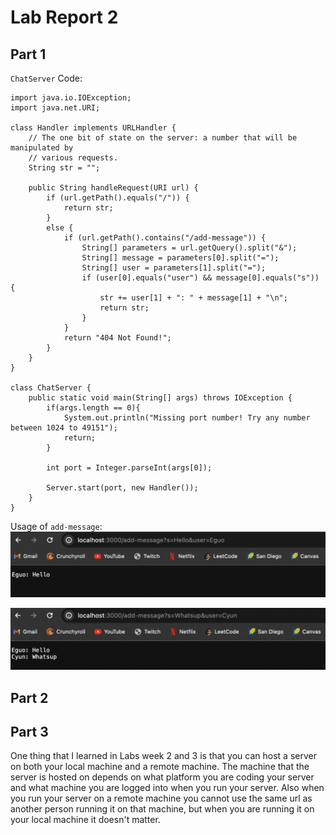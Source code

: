 # Lab Report 2

## Part 1

`ChatServer` Code:
```
import java.io.IOException;
import java.net.URI;

class Handler implements URLHandler {
    // The one bit of state on the server: a number that will be manipulated by
    // various requests.
    String str = "";

    public String handleRequest(URI url) {
        if (url.getPath().equals("/")) {
            return str;
        } 
        else {
            if (url.getPath().contains("/add-message")) {
                String[] parameters = url.getQuery().split("&");
                String[] message = parameters[0].split("=");
                String[] user = parameters[1].split("=");
                if (user[0].equals("user") && message[0].equals("s")) {
                    str += user[1] + ": " + message[1] + "\n";
                    return str;
                }
            }
            return "404 Not Found!";
        }
    }
}

class ChatServer {
    public static void main(String[] args) throws IOException {
        if(args.length == 0){
            System.out.println("Missing port number! Try any number between 1024 to 49151");
            return;
        }

        int port = Integer.parseInt(args[0]);

        Server.start(port, new Handler());
    }
}
```

Usage of `add-message`:
![image one](https://github.com/EthubG/cse15l-lab-reports/blob/main/Screen%20Shot%202024-01-30%20at%209.38.23%20AM.png)

![image two](https://github.com/EthubG/cse15l-lab-reports/blob/main/Screen%20Shot%202024-01-30%20at%209.39.01%20AM.png)

## Part 2



## Part 3

One thing that I learned in Labs week 2 and 3 is that you can host a server on both your local machine and a remote machine. The machine that the server is hosted on depends on what platform you are coding your server and what machine you are logged into when you run your server. Also when you run your server on a remote machine you cannot use the same url as another person running it on that machine, but when you are running it on your local machine it doesn't matter.
